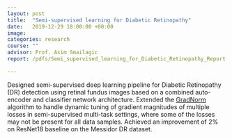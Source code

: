 ```yaml
---
layout: post
title:  "Semi-supervised learning for Diabetic Retinopathy"
date:   2019-12-29 18:00:00 +00:00
image: 
categories: research
course: ""
advisor: Prof. Asim Smailagic
report: /pdfs/Semi_supervised_learning_for_Diabetic_Retinopathy_Report.pdf

---
```

Designed semi-supervised deep learning pipeline for Diabetic Retinopathy (DR) detection using retinal fundus images based on a combined auto-encoder and classifier network architecture. Extended the [GradNorm](https://arxiv.org/pdf/1711.02257.pdf) algorithm to handle dynamic tuning of gradient magnitudes of multiple losses in semi-supervised multi-task settings, where some of the losses may not be present for all data samples. Achieved an improvement of 2% on ResNet18 baseline on the Messidor DR dataset.
